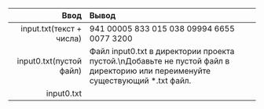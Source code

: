 | Ввод | Вывод|
|------:|:----------|
| input.txt(текст + числа) | 941 00005 833 015 038 09994 6655 0077 3200  |
| input0.txt(пустой файл) |Файл input0.txt в директории проекта пустой.\nДобавьте не пустой файл в директорию или переименуйте существующий *.txt файл. |
|input0.txt

